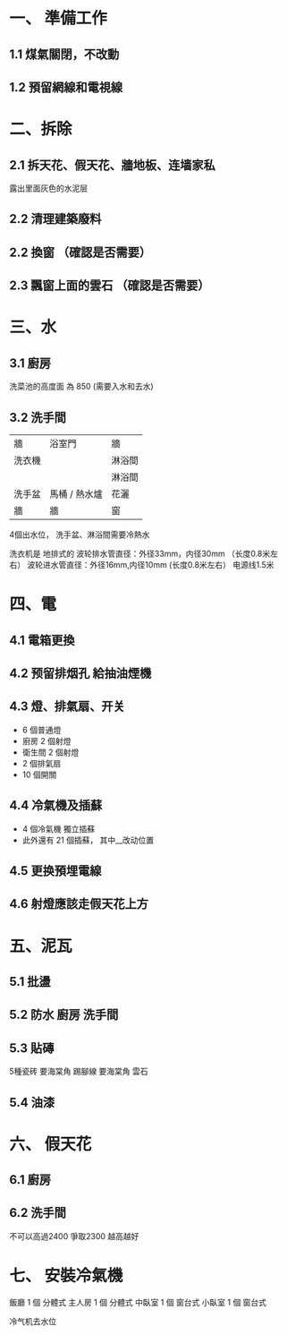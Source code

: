 # 一、 準備工作
## 1.1 煤氣關閉，不改動
## 1.2 預留網線和電視線

# 二、拆除
## 2.1 拆天花、假天花、牆地板、连墙家私
露出里面灰色的水泥层
## 2.2 清理建築廢料
## 2.2 換窗 （確認是否需要）
## 2.3 飄窗上面的雲石 （確認是否需要）

# 三、水
## 3.1 廚房
洗菜池的高度面 為 850 (需要入水和去水)
## 3.2 洗手間
| |  |   |
|---|---|---|
| 牆 |  浴室門 | 牆  |
| 洗衣機 |  | 淋浴間  |
|  |   |  淋浴間 |
| 洗手盆 | 馬桶 / 熱水爐 | 花灑 |
| 牆 | 牆  | 窗 |

4個出水位， 洗手盆、淋浴間需要冷熱水

洗衣机是 地排式的
波轮排水管直径：外径33mm，内径30mm （长度0.8米左右）
波轮进水管直径：外径16mm,内径10mm (长度0.8米左右） 电源线1.5米

# 四、電
## 4.1 電箱更換
## 4.2 预留排烟孔 給抽油煙機
## 4.3 燈、排氣扇、开关
* 6 個普通燈
* 廚房 2 個射燈  
* 衛生間 2 個射燈  
* 2 個排氣扇
* 10 個開關
## 4.4 冷氣機及插蘇
* 4 個冷氣機 獨立插蘇
* 此外還有 21 個插蘇， 其中__改动位置
## 4.5 更换預埋電線
## 4.6 射燈應該走假天花上方

# 五、泥瓦
## 5.1 批盪
## 5.2 防水 廚房 洗手間
## 5.3 貼磚
5種瓷砖 要海棠角
踢腳線 要海棠角
雲石
## 5.4 油漆

# 六、 假天花
## 6.1 廚房
## 6.2 洗手間
不可以高過2400 爭取2300 越高越好

# 七、 安裝冷氣機
飯廳 1 個 分體式
主人房 1 個 分體式
中臥室 1 個 窗台式
小臥室 1 個 窗台式

冷气机去水位